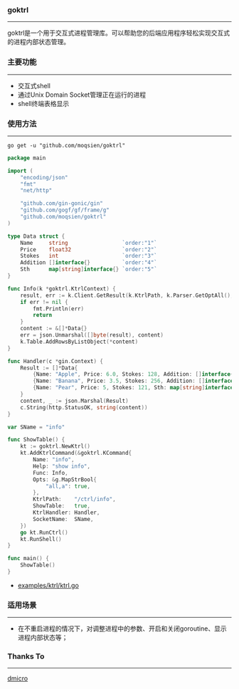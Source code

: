 ### goktrl

------------------
goktrl是一个用于交互式进程管理库。可以帮助您的后端应用程序轻松实现交互式的进程内部状态管理。

### 主要功能

------------------
- 交互式shell
- 通过Unix Domain Socket管理正在运行的进程
- shell终端表格显示

### 使用方法

------------------
```shell
go get -u "github.com/moqsien/goktrl"
```
```go
package main

import (
	"encoding/json"
	"fmt"
	"net/http"

	"github.com/gin-gonic/gin"
	"github.com/gogf/gf/frame/g"
	"github.com/moqsien/goktrl"
)

type Data struct {
	Name     string                 `order:"1"`
	Price    float32                `order:"2"`
	Stokes   int                    `order:"3"`
	Addition []interface{}          `order:"4"`
	Sth      map[string]interface{} `order:"5"`
}

func Info(k *goktrl.KtrlContext) {
	result, err := k.Client.GetResult(k.KtrlPath, k.Parser.GetOptAll(), k.DefaultSocket)
	if err != nil {
		fmt.Println(err)
		return
	}
	content := &[]*Data{}
	err = json.Unmarshal([]byte(result), content)
	k.Table.AddRowsByListObject(*content)
}

func Handler(c *gin.Context) {
	Result := []*Data{
		{Name: "Apple", Price: 6.0, Stokes: 128, Addition: []interface{}{1, "a", "c"}},
		{Name: "Banana", Price: 3.5, Stokes: 256, Addition: []interface{}{"b", 1.2}},
		{Name: "Pear", Price: 5, Stokes: 121, Sth: map[string]interface{}{"s": 123}},
	}
	content, _ := json.Marshal(Result)
	c.String(http.StatusOK, string(content))
}

var SName = "info"

func ShowTable() {
	kt := goktrl.NewKtrl()
	kt.AddKtrlCommand(&goktrl.KCommand{
		Name: "info",
		Help: "show info",
		Func: Info,
		Opts: &g.MapStrBool{
			"all,a": true,
		},
		KtrlPath:    "/ctrl/info",
		ShowTable:   true,
		KtrlHandler: Handler,
		SocketName:  SName,
	})
	go kt.RunCtrl()
	kt.RunShell()
}

func main() {
	ShowTable()
}

```
- [examples/ktrl/ktrl.go](https://github.com/moqsien/goktrl/blob/main/examples/ktrl/ktrl.go)

### 适用场景

------------------
- 在不重启进程的情况下，对调整进程中的参数、开启和关闭goroutine、显示进程内部状态等；

### Thanks To

------------------
[dmicro](https://github.com/osgochina/dmicro)
